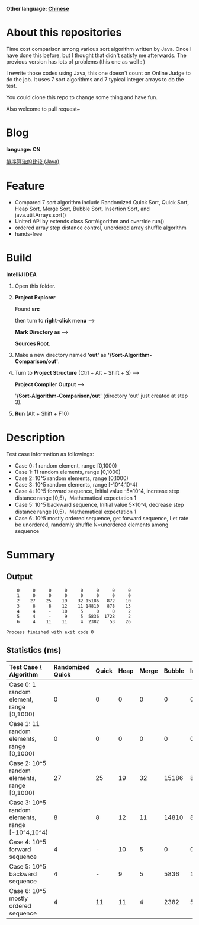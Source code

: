 **Other language: [Chinese](https://github.com/bipy/Sort-Algorithm-Comparison/README_CN.md)**

# About this repositories

Time cost comparison among various sort algorithm written by Java. Once I have done this before, but I thought that didn't satisfy me afterwards. The previous version has lots of problems (this one as well : )

I rewrite those codes using Java, this one doesn't count on Online Judge to do the job. It uses 7 sort algorithms and 7 typical integer arrays to do the test.

You could clone this repo to change some thing and have fun.

Also welcome to pull request~

# Blog

**language: CN**

[排序算法的比较 (Java)](https://bipy.github.io/blog/Sort-Algorithm-Comparison/)

# Feature

- Compared 7 sort algorithm include Randomized Quick Sort, Quick Sort, Heap Sort, Merge Sort, Bubble Sort, Insertion Sort, and java.util.Arrays.sort()
- United API by extends class SortAlgorithm and override run()
- ordered array step distance control, unordered array shuffle algorithm
- hands-free

# Build

**IntelliJ IDEA**

1. Open this folder.

2. **Project Explorer** 

    Found **src**  

    then turn to **right-click menu** --> 

    **Mark Directory as** -->  

    **Sources Root**.

3. Make a new directory named **'out'** as **'/Sort-Algorithm-Comparison/out'**.

4. Turn to **Project Structure** (Ctrl + Alt + Shift + S) --> 

    **Project Compiler Output** -->

    '**/Sort-Algorithm-Comparison/out**'  (directory 'out' just created at step 3).

5. **Run** (Alt + Shift + F10)

 

# Description

Test case information as followings:

- Case 0: 1 random element, range [0,1000)
- Case 1: 11 random elements, range [0,1000)
- Case 2: 10^5 random elements, range [0,1000)
- Case 3: 10^5 random elements, range [-10^4,10^4)
- Case 4: 10^5 forward sequence, Initial value -5×10^4, increase step distance range [0,5)，Mathematical expectation 1
- Case 5: 10^5 backward sequence, Initial value 5×10^4, decrease step distance range [0,5)，Mathematical expectation 1
- Case 6: 10^5 mostly ordered sequence, get forward sequence, Let rate be unordered, randomly shuffle N×unordered elements among sequence

# Summary

## Output

```text
    0     0     0     0     0     0     0     0 
    1     0     0     0     0     0     0     0 
    2    27    25    19    32 15186   872    10 
    3     8     8    12    11 14810   878    13 
    4     4     -    10     5     0     0     2 
    5     4     -     9     5  5836  1728     2 
    6     4    11    11     4  2382    53    26 

Process finished with exit code 0

```

## Statistics (ms)

| Test Case \ Algorithm                            | Randomized Quick | Quick | Heap | Merge | Bubble | Insertion | Arrays.sort() |
| :----------------------------------------------- | :--------------- | :---- | :--- | :---- | :----- | :-------- | ------------- |
| Case 0: 1 random element, range [0,1000)         | 0                | 0     | 0    | 0     | 0      | 0         | 0             |
| Case 1: 11 random elements, range [0,1000)       | 0                | 0     | 0    | 0     | 0      | 0         | 0             |
| Case 2: 10^5 random elements, range [0,1000)     | 27               | 25    | 19   | 32    | 15186  | 872       | 10            |
| Case 3: 10^5 random elements, range [-10^4,10^4) | 8                | 8     | 12   | 11    | 14810  | 878       | 13            |
| Case 4: 10^5 forward sequence                    | 4                | -     | 10   | 5     | 0      | 0         | 2             |
| Case 5: 10^5 backward sequence                   | 4                | -     | 9    | 5     | 5836   | 1728      | 2             |
| Case 6: 10^5 mostly ordered sequence             | 4                | 11    | 11   | 4     | 2382   | 53        | 26            |